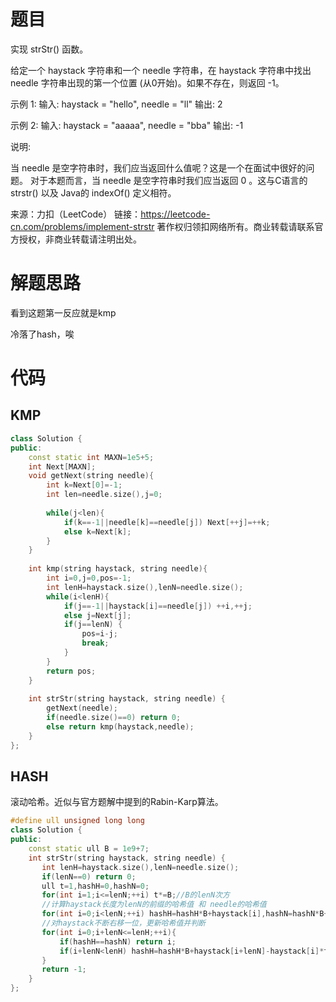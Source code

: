 # 题目

实现 strStr() 函数。

给定一个 haystack 字符串和一个 needle 字符串，在 haystack 字符串中找出 needle 字符串出现的第一个位置 (从0开始)。如果不存在，则返回  -1。

示例 1:
输入: haystack = "hello", needle = "ll"
输出: 2

示例 2:
输入: haystack = "aaaaa", needle = "bba"
输出: -1

说明:

当 needle 是空字符串时，我们应当返回什么值呢？这是一个在面试中很好的问题。
对于本题而言，当 needle 是空字符串时我们应当返回 0 。这与C语言的 strstr() 以及 Java的 indexOf() 定义相符。

来源：力扣（LeetCode）
链接：https://leetcode-cn.com/problems/implement-strstr
著作权归领扣网络所有。商业转载请联系官方授权，非商业转载请注明出处。

# 解题思路

看到这题第一反应就是kmp

冷落了hash，唉

# 代码

## KMP

```c++
class Solution {
public:
    const static int MAXN=1e5+5;
    int Next[MAXN]; 
    void getNext(string needle){
        int k=Next[0]=-1;
        int len=needle.size(),j=0;
       
        while(j<len){
            if(k==-1||needle[k]==needle[j]) Next[++j]=++k;
            else k=Next[k];
        }
    }
    
    int kmp(string haystack, string needle){
        int i=0,j=0,pos=-1;
        int lenH=haystack.size(),lenN=needle.size();
        while(i<lenH){
            if(j==-1||haystack[i]==needle[j]) ++i,++j;
            else j=Next[j];
            if(j==lenN) {
                pos=i-j;
                break;
            }
        }
        return pos;
    }
    
    int strStr(string haystack, string needle) {
        getNext(needle);
        if(needle.size()==0) return 0;
        else return kmp(haystack,needle);
    }
};
```

## HASH

滚动哈希。近似与官方题解中提到的Rabin-Karp算法。

```C++
#define ull unsigned long long
class Solution {
public:
    const static ull B = 1e9+7;
    int strStr(string haystack, string needle) {
       int lenH=haystack.size(),lenN=needle.size();
       if(lenN==0) return 0;
       ull t=1,hashH=0,hashN=0;
       for(int i=1;i<=lenN;++i) t*=B;//B的lenN次方
       //计算haystack长度为lenN的前缀的哈希值 和 needle的哈希值 
       for(int i=0;i<lenN;++i) hashH=hashH*B+haystack[i],hashN=hashN*B+needle[i];
       //对haystack不断右移一位，更新哈希值并判断 
       for(int i=0;i+lenN<=lenH;++i){
           if(hashH==hashN) return i;
           if(i+lenN<lenH) hashH=hashH*B+haystack[i+lenN]-haystack[i]*t;
       } 
       return -1;
    }
};
```

